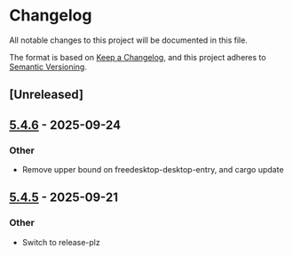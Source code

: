 # Changelog

All notable changes to this project will be documented in this file.

The format is based on [Keep a Changelog](https://keepachangelog.com/en/1.0.0/),
and this project adheres to [Semantic Versioning](https://semver.org/spec/v2.0.0.html).

## [Unreleased]

## [5.4.6](https://github.com/GideonBear/jetbrains-toolbox-updater/compare/v5.4.5...v5.4.6) - 2025-09-24

### Other

- Remove upper bound on freedesktop-desktop-entry, and cargo update

## [5.4.5](https://github.com/GideonBear/jetbrains-toolbox-updater/compare/v5.4.4...v5.4.5) - 2025-09-21

### Other

- Switch to release-plz
